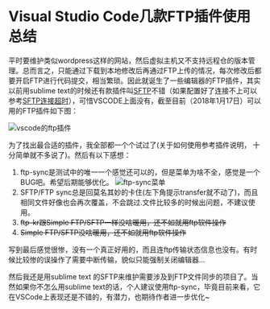 # Visual Studio Code几款FTP插件使用总结

平时要维护类似wordpress这样的网站，然后虚拟主机又不支持远程仓的版本管理。总而言之，只能通过下载到本地修改后再通过FTP上传的情况，每次修改后都要开启FTP进行代码提交，相当繁琐。因此就诞生了一些编辑器的FTP插件，其实以前用sublime text的时候还有款插件叫[SFTP](https://packagecontrol.io/packages/SFTP)不错（如果配置好了连接不上可以参考[SFTP连接超时](http://www.whidy.net/sublime-text-sftp-connection-timeout.html)），可惜VSCODE上面没有，截至目前（2018年1月17日）可以用的FTP插件如下图：

![vscode的ftp插件](http://www.whidy.net/wp-content/uploads/2018/01/01.png "vscode的ftp插件")

为了找出最合适的插件，我全部都一个个试过了(关于如何使用参考插件说明， 十分简单就不多说了)。然后有以下感想：

1. ftp-sync是测试中的唯一一个感觉还可以的，但是菜单为啥不全，感觉是一个BUG吧。希望后期能够优化。
  ![ftp-sync菜单](http://www.whidy.net/wp-content/uploads/2018/01/02-1.png "ftp-sync菜单")
1. SFTP/FTP sync总是回莫名其妙的卡住(左下角提示transfer就不动了)，而且相同文件好像也会再次覆盖，不会跳过.文件比较多的时候出问题，不建议使用。
1. ~~ftp-kr跟Simple FTP/SFTP一样没啥暖用，还不如就用ftp软件操作~~
1. ~~Simple FTP/SFTP没啥暖用，还不如就用ftp软件操作~~

写到最后感觉很惨，没有一个真正好用的，而且连ftp传输状态信息也没有。有时候比较惨的误操作了需要中断传输，貌似只能强制关闭编辑器...

然后我还是用sublime text 的SFTP来维护需要涉及到FTP文件同步的项目了。当然如果你不怎么用sublime text的话，个人建议使用ftp-sync，毕竟目前来看，它在VSCode上表现还是不错的，有潜力，也期待作者进一步优化~